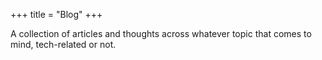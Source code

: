 +++
title = "Blog"
+++

A collection of articles and thoughts across whatever topic that comes to mind, tech-related or not.
